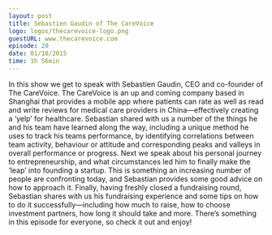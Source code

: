 ```yaml
---
layout: post
title: Sebastien Gaudin of The CareVoice
logo: logos/thecarevoice-logo.png
guestURL: www.thecarevoice.com
episode: 20
date: 01/10/2015
time: 1h 56min
---
```

In this show we get to speak with Sebastien Gaudin, CEO and co-founder of The CareVoice. The CareVoice is an up and coming company based in Shanghai that provides a mobile app where patients can rate as well as read and write reviews for medical care providers in China—effectively creating a ‘yelp’ for healthcare. Sebastian shared with us a number of the things he and his team have learned along the way, including a unique method he uses to track his teams performance, by identifying correlations between team activity, behaviour or attitude and corresponding peaks and valleys in overall performance or progress. Next we speak about his personal journey to entrepreneurship, and what circumstances led him to finally make the ‘leap’ into founding a startup. This is something an increasing number of people are confronting today, and Sebastian provides some good advice on how to approach it. Finally, having freshly closed a fundraising round, Sebastian shares with us his fundraising experience and some tips on how to do it successfully—including how much to raise, how to choose investment partners, how long it should take and more. There’s something in this episode for everyone, so check it out and enjoy!
